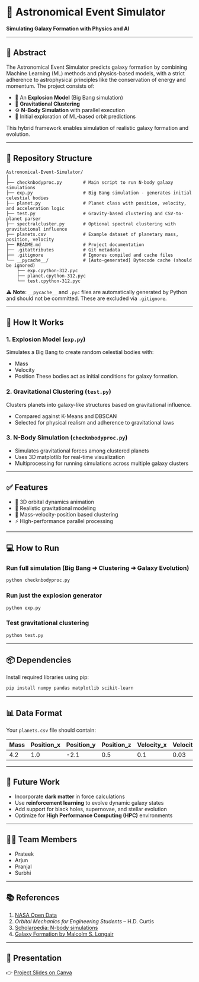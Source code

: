 # 🌌 Astronomical Event Simulator

**Simulating Galaxy Formation with Physics and AI**

---

## 📝 Abstract

The Astronomical Event Simulator predicts galaxy formation by combining Machine Learning (ML) methods and physics-based models, with a strict adherence to astrophysical principles like the conservation of energy and momentum. The project consists of:

- 🚀 An **Explosion Model** (Big Bang simulation)
- 🌌 **Gravitational Clustering**
- ⚙️ **N-Body Simulation** with parallel execution
- 🧠 Initial exploration of ML-based orbit predictions

This hybrid framework enables simulation of realistic galaxy formation and evolution.

---

## 📁 Repository Structure

```
Astronomical-Event-Simulator/
│
├── checknbodyproc.py        # Main script to run N-body galaxy simulations
├── exp.py                   # Big Bang simulation - generates initial celestial bodies
├── planet.py                # Planet class with position, velocity, and acceleration logic
├── test.py                  # Gravity-based clustering and CSV-to-planet parser
├── spectralcluster.py       # Optional spectral clustering with gravitational influence
├── planets.csv              # Example dataset of planetary mass, position, velocity
├── README.md                # Project documentation
├── .gitattributes           # Git metadata
├── .gitignore               # Ignores compiled and cache files
└── __pycache__/             # [Auto-generated] Bytecode cache (should be ignored)
    ├── exp.cpython-312.pyc
    ├── planet.cpython-312.pyc
    └── test.cpython-312.pyc
```

⚠️ **Note**: `__pycache__` and `.pyc` files are automatically generated by Python and should not be committed. These are excluded via `.gitignore`.

---

## 🚀 How It Works

### 1. **Explosion Model** (`exp.py`)
Simulates a Big Bang to create random celestial bodies with:
- Mass
- Velocity
- Position
These bodies act as initial conditions for galaxy formation.

### 2. **Gravitational Clustering** (`test.py`)
Clusters planets into galaxy-like structures based on gravitational influence. 
- Compared against K-Means and DBSCAN
- Selected for physical realism and adherence to gravitational laws

### 3. **N-Body Simulation** (`checknbodyproc.py`)
- Simulates gravitational forces among clustered planets
- Uses 3D matplotlib for real-time visualization
- Multiprocessing for running simulations across multiple galaxy clusters

---

## ✅ Features

- 🌠 3D orbital dynamics animation  
- 🔭 Realistic gravitational modeling  
- 🧮 Mass-velocity-position based clustering  
- ⚡ High-performance parallel processing  

---

## 💻 How to Run

### Run full simulation (Big Bang ➜ Clustering ➜ Galaxy Evolution)
```bash
python checknbodyproc.py
```

### Run just the explosion generator
```bash
python exp.py
```

### Test gravitational clustering
```bash
python test.py
```

---

## 📦 Dependencies

Install required libraries using pip:

```bash
pip install numpy pandas matplotlib scikit-learn
```

---

## 📊 Data Format

Your `planets.csv` file should contain:

| Mass | Position_x | Position_y | Position_z | Velocity_x | Velocity_y | Velocity_z |
|------|------------|------------|------------|------------|------------|------------|
| 4.2  | 1.0        | -2.1       | 0.5        | 0.1        | 0.03       | 0.2        |

---

## 🔭 Future Work

- Incorporate **dark matter** in force calculations  
- Use **reinforcement learning** to evolve dynamic galaxy states  
- Add support for black holes, supernovae, and stellar evolution  
- Optimize for **High Performance Computing (HPC)** environments  

---

## 👩‍🚀 Team Members

- Prateek  
- Arjun  
- Pranjal  
- Surbhi  

---

## 📚 References

1. [NASA Open Data](https://data.nasa.gov/)  
2. *Orbital Mechanics for Engineering Students* – H.D. Curtis  
3. [Scholarpedia: N-body simulations](http://www.scholarpedia.org/article/N-body_simulations_(gravitational))  
4. [Galaxy Formation by Malcolm S. Longair](https://www.cambridge.org/core/books/galaxy-formation/)

---

## 🎥 Presentation

👉 [Project Slides on Canva](https://www.canva.com/design/DAGXv-0oGkI/LLVv1jQCr-Aw9J_zRCmoyA/edit?utm_content=DAGXv-0oGkI&utm_campaign=designshare&utm_medium=link2&utm_source=sharebutton)


